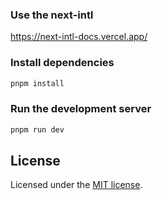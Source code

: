 
### Use the next-intl

https://next-intl-docs.vercel.app/

### Install dependencies

```bash
pnpm install
```

### Run the development server

```bash
pnpm run dev
```

## License

Licensed under the [MIT license](https://github.com/nextui-org/next-app-template/blob/main/LICENSE).

